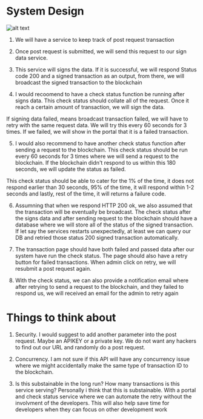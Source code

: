 # System Design

![alt text](http://url/to/img.png)


1. We will have a service to keep track of post request transaction

2. Once post request is submitted, we will send this request to our sign data service.

3. This service will signs the data. If it is successful, we will respond Status code 200 and a signed transaction as an output, from there, we will broadcast the signed transaction to the blockchain

4. I would recoomend to have a check status function be running after signs data. This check status should collate all of the request. Once it reach a certain amount of transaction, we will sign the data.

If signing data failed, means broadcast transaction failed, we will have to retry with the same request data. We will try this every 60 seconds for 3 times. If we failed, we will show in the portal that it is a failed transaction. 

5. I would also recommend to have another check status function after sending a request to the blockchain. This check status should be run every 60 seconds for 3 times where we will send a request to the blockchain. If the blockchain didn't respond to us within this 180 seconds, we will update the status as failed.

This check status should be able to cater for the 1% of the time, it does not respond earlier than 30 seconds, 95% of the time, it will respond within 1-2 seconds and lastly, rest of the time, it will returns a failure code.

6. Assumning that when we respond HTTP 200 ok, we also assumed that the transaction will be eventually be broadcast. The check status after the signs data and after sending request to the blockchain should have a database where we will store all of the status of the signed transaction. If let say the services restarts unexpectedly, at least we can query our DB and retried those status 200 signed transaction automatically.

7. The transaction page should have both failed and passed data after our system have run the check status. The page should also have a retry button for failed transactions. When admin click on retry, we will resubmit a post request again.

8. With the check status, we can also provide a notification email where after retrying to send a request to the blockchain, and they failed to respond us, we will received an email for the admin to retry again

# Things to think about

1. Security. I would suggest to add another parameter into the post request. Maybe an APIKEY or a private key. We do not want any hackers to find out our URL and randomly do a post request.

2. Concurrency. I am not sure if this API will have any concurrency issue where we might accidentally make the same type of transaction ID to the blockchain.

3. Is this substainable in the long run? How many transactions is this service serving? Personally i think that this is substainable. With a portal and check status service where we can automate the retry without the involvment of the developers. This will also help save time for developers when they can focus on other development work 